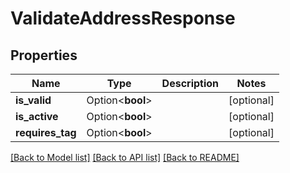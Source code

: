 # ValidateAddressResponse

## Properties

Name | Type | Description | Notes
------------ | ------------- | ------------- | -------------
**is_valid** | Option<**bool**> |  | [optional]
**is_active** | Option<**bool**> |  | [optional]
**requires_tag** | Option<**bool**> |  | [optional]

[[Back to Model list]](../README.md#documentation-for-models) [[Back to API list]](../README.md#documentation-for-api-endpoints) [[Back to README]](../README.md)


